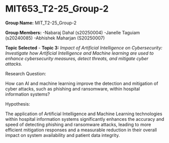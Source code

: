 # MIT653_T2-25_Group-2

**Group Name:** MIT_T2-25_Group-2

**Group Members:**
  -Nabaraj Dahal (s20250004)
  -Janelle Taguiam (s20240085)
  -Abhishek Maharjan (S20250007)

**Topic Selected** - **Topic 3:** _Impact of Artificial Intelligence on Cybersecurity: Investigate how Artificial Intelligence and Machine learning are used to enhance cybersecurity measures, detect threats, and mitigate cyber attacks._

Research Question:

How can AI and machine learning improve the detection and mitigation of cyber attacks, such as phishing and ransomware, within hospital information systems?

Hypothesis:

The application of Artificial Intelligence and Machine Learning technologies within hospital information systems significantly enhances the accuracy and speed of detecting phishing and ransomware attacks, leading to more efficient mitigation responses and a measurable reduction in their overall impact on system availability and patient data integrity.

